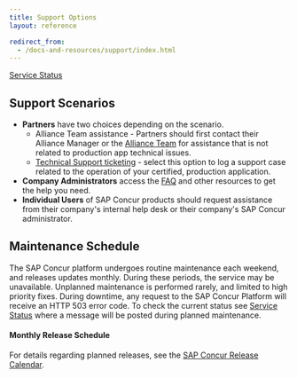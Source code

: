 ```yaml
---
title: Support Options
layout: reference

redirect_from:
  - /docs-and-resources/support/index.html
---
```


[Service Status](https://open.concur.com)

## Support Scenarios

* **Partners** have two choices depending on the scenario.
  * Alliance Team assistance - Partners should first contact their Alliance Manager or the [Alliance Team](mailto:concur_AppCenterAlliance@sap.com) for assistance that is not related to production app technical issues.
  * [Technical Support ticketing](/tools-support/requesting-partner-support.html) - select this option to log a support case related to the operation of your certified, production application.
* **Company Administrators** access the [FAQ](https://www.concur.com/en-us/support) and other resources to get the help you need.
* **Individual Users** of SAP Concur products should request assistance from their company's internal help desk or their company's SAP Concur administrator.

## Maintenance Schedule

The SAP Concur platform undergoes routine maintenance each weekend, and releases updates monthly. During these periods, the service may be unavailable. Unplanned maintenance is performed rarely, and limited to high priority fixes. During downtime, any request to the SAP Concur Platform will receive an HTTP 503 error code. To check the current status see [Service Status](https://open.concur.com) where a message will be posted during planned maintenance.

#### Monthly Release Schedule

For details regarding planned releases, see the [SAP Concur Release Calendar](https://www.concurtraining.com/customers/tech_pubs/ReleaseCalendar/_ReleaseCalendar_client.htm).
